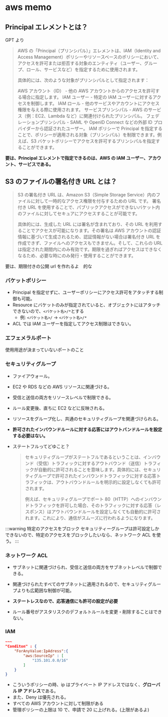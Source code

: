 # aws memo

## Principal エレメントとは？

GPT より

> AWS の「Principal（プリンシパル）」エレメントは、IAM（Identity and Access Management）ポリシーやリソースベースのポリシーにおいて、アクセスを許可または拒否する対象のエンティティ（ユーザー、グループ、ロール、サービスなど）を指定するために使用されます。
>
> 具体的には、次のような対象がプリンシパルとして指定されます：
>
> AWS アカウント（ID） - 他の AWS アカウントからのアクセスを許可する場合に指定します。
> IAM ユーザー - 特定の IAM ユーザーに対するアクセスを制御します。
> IAM ロール - 他のサービスやアカウントにアクセス権限を与える際に使用されます。
> サービスプリンシパル - AWS のサービス（例：EC2、Lambda など）に関連付けられたプリンシパル。
> フェデレーションプリンシパル - SAML や OpenID Connect などの外部 ID プロバイダーから認証されたユーザー。
> IAM ポリシーで Principal を指定することで、ポリシーが適用される対象（プリンシパル）を制限できます。例えば、S3 バケットポリシーでアクセスを許可するプリンシパルを指定することができます。

**要は、Principal エレメントで指定できるのは、AWS の IAM ユーザー、アカウント、サービスである。**

## S3 のファイルの署名付き URL とは？

> S3 の署名付き URL は、Amazon S3（Simple Storage Service）内のファイルに対して一時的なアクセス権限を付与するための URL です。
> 署名付き URL を使用することで、パブリックアクセスができないバケット内のファイルに対してセキュアにアクセスすることが可能です。
>
> 具体的には、生成した URL には署名が含まれており、その URL を利用することでアクセスが可能になります。その署名は AWS アカウントの認証情報に基づいて生成されるため、認証情報がない場合は署名付き URL を作成できず、ファイルへのアクセスもできません。そして、これらの URL は指定された期間内にのみ有効です。期限を過ぎればアクセスはできなくなるため、必要な時にのみ発行・使用することができます。

要は、期限付きの公開 url を作れるよ　的な

### バケットポリシー

- Principal を指定せずに、ユーザーポリシーにアクセス許可をアタッチする制御も可能。
- Resource にバケットのみが指定されていると、オブジェクトにはアタッチできないので、`<バケット名>/*`とする
  - 例: `<バケット名>/` → `<バケット名>/*`
- ACL では IAM ユーザーを指定してアクセス制限はできない。

### エフェメラルポート

使用用途が決まっていないポートのこと

### セキュリティグループ

- ファイアウォール。
- EC2 や RDS などの AWS リソースに関連づける。
- 受信と送信の両方をリソースレベルで制限できる。
- ルール変更後、直ちに EC2 などに反映される。
- リソースをグループ化し、共通のセキュリティグループを関連づけられる。

- **許可されたインバウンドルールに対する応答にはアウトバンドルールを設定する必要はない。**
- ステートフルってどゆこと？

  > セキュリティグループがステートフルであるということは、インバウンド（受信）トラフィックに対するアウトバウンド（送信）トラフィックが自動的に許可されることを意味します。具体的には、セキュリティグループで許可されたインバウンドトラフィックに対する応答トラフィックは、アウトバウンドルールを明示的に設定しなくても許可されます。
  >
  > 例えば、セキュリティグループでポート 80（HTTP）へのインバウンドトラフィックを許可した場合、そのトラフィックに対する応答（レスポンス）はアウトバウンドルールを設定しなくても自動的に許可されます。これにより、通信がスムーズに行われるようになります。

:::warning 特定のアクセスをブロック
セキュリティーグループは許可設定しかできないので、特定のアクセスをブロックしたいなら、ネットワーク ACL を使う。
:::

### ネットワーク ACL

- サブネットに関連づけられ、受信と送信の両方をサブネットレベルで制御できる。
- 関連づけられたすべてのサブネットに適用されるので、セキュリティグループよりも広範囲な制御が可能。
- **ステートレスなので、応答通信にも許可の設定が必要**

- ルール番号がアスタリスクのデフォルトルールを変更・削除することはできない。

### IAM

```JSON
~~~
"Conditon" : {
    "ForAnyValue:IpAdress":{
        "aws:SourceIp" : [
            "135.101.0.0/16"
        ]
    }
}
```

- こういうポリシーの時、ip はプライベート IP アドレスではなく、**グローバル IP アドレス**である。
- また、Deny は優先される。
- すべての AWS アカウントに対して制限がある
- 管理ポリシーの上限は 10 で、申請で 20 に上げれる。(上限があるよ)
